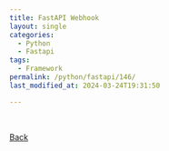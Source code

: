 ```yaml
---
title: FastAPI Webhook
layout: single
categories:
  - Python
  - Fastapi
tags:
  - Framework
permalink: /python/fastapi/146/
last_modified_at: 2024-03-24T19:31:50

---
```


<br>

[Back](/python/fastapi/)